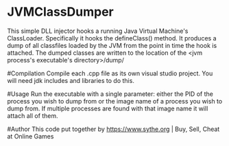# JVMClassDumper
This simple DLL injector hooks a running Java Virtual Machine's ClassLoader. Specifically it hooks the defineClass() method. It produces a dump of all classfiles loaded by the JVM from the point in time the hook is attached. The dumped classes are written to the location of the <jvm process's executable's directory>/dump/

#Compilation
Compile each .cpp file as its own visual studio project. You will need jdk includes and libraries to do this.

#Usage
Run the executable with a single parameter: either the PID of the process you wish to dump from or the image name of a process you wish to dump from. If multiple processes are found with that image name it will attach all of them.

#Author
This code put together by https://www.sythe.org | Buy, Sell, Cheat at Online Games
